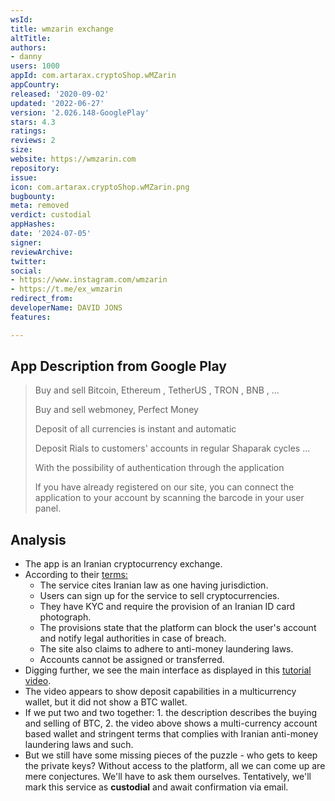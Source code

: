 ```yaml
---
wsId: 
title: wmzarin exchange
altTitle: 
authors:
- danny
users: 1000
appId: com.artarax.cryptoShop.wMZarin
appCountry: 
released: '2020-09-02'
updated: '2022-06-27'
version: '2.026.148-GooglePlay'
stars: 4.3
ratings: 
reviews: 2
size: 
website: https://wmzarin.com
repository: 
issue: 
icon: com.artarax.cryptoShop.wMZarin.png
bugbounty: 
meta: removed
verdict: custodial
appHashes: 
date: '2024-07-05'
signer: 
reviewArchive: 
twitter: 
social:
- https://www.instagram.com/wmzarin
- https://t.me/ex_wmzarin
redirect_from: 
developerName: DAVID JONS
features: 

---
```


## App Description from Google Play

> Buy and sell Bitcoin, Ethereum , TetherUS , TRON , BNB , ...
>
> Buy and sell webmoney, Perfect Money
>
> Deposit of all currencies is instant and automatic
>
> Deposit Rials to customers' accounts in regular Shaparak cycles ...
>
> With the possibility of authentication through the application
>
> If you have already registered on our site, you can connect the application to your account by scanning the barcode in your user panel.

## Analysis 

- The app is an Iranian cryptocurrency exchange.
- According to their [terms:](https://wmzarin.com/%d9%82%d9%88%d8%a7%d9%86%db%8c%d9%86/)
  - The service cites Iranian law as one having jurisdiction.
  - Users can sign up for the service to sell cryptocurrencies.
  - They have KYC and require the provision of an Iranian ID card photograph.
  - The provisions state that the platform can block the user's account and notify legal authorities in case of breach.
  - The site also claims to adhere to anti-money laundering laws.
  - Accounts cannot be assigned or transferred. 
- Digging further, we see the main interface as displayed in this [tutorial video](https://wmzarin.com/%d8%a2%d9%85%d9%88%d8%b2%d8%b4-%d9%88%d8%a7%d8%b1%db%8c%d8%b2-%d9%88-%d8%a8%d8%b1%d8%af%d8%a7%d8%b4%d8%aa-%d8%a7%d8%b2-%da%a9%db%8c%d9%81-%d9%be%d9%88%d9%84-%d8%a7%d8%b1%d8%b2-%d8%af%db%8c%d8%ac%db%8c/).
- The video appears to show deposit capabilities in a multicurrency wallet, but it did not show a BTC wallet. 
- If we put two and two together: 1. the description describes the buying and selling of BTC, 2. the video above shows a multi-currency account based wallet and stringent terms that complies with Iranian anti-money laundering laws and such. 
- But we still have some missing pieces of the puzzle - who gets to keep the private keys? Without access to the platform, all we can come up are mere conjectures. We'll have to ask them ourselves. Tentatively, we'll mark this service as **custodial** and await confirmation via email.

